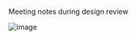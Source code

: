 Meeting notes during design review


![image](https://user-images.githubusercontent.com/73541005/216774412-6e6471d9-f177-4dfb-acc6-33458b489f8b.png)


